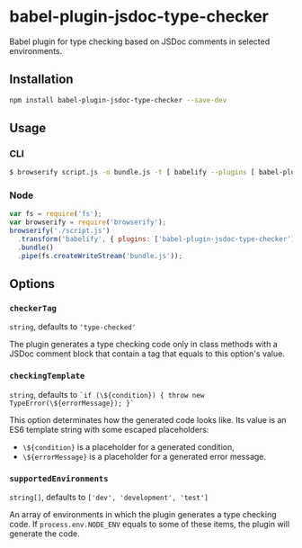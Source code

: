 # babel-plugin-jsdoc-type-checker
Babel plugin for type checking based on JSDoc comments in selected environments.

## Installation
```sh
npm install babel-plugin-jsdoc-type-checker --save-dev
```

## Usage

### CLI

```sh
$ browserify script.js -o bundle.js -t [ babelify --plugins [ babel-plugin-jsdoc-type-checker ] ]
```

### Node

```javascript
var fs = require('fs');
var browserify = require('browserify');
browserify('./script.js')
  .transform('babelify', { plugins: ['babel-plugin-jsdoc-type-checker'] })
  .bundle()
  .pipe(fs.createWriteStream('bundle.js'));
```

## Options

### `checkerTag`

`string`, defaults to `'type-checked'`

The plugin generates a type checking code only in class methods with a JSDoc
comment block that contain a tag that equals to this option's value. 

### `checkingTemplate`

`string`, defaults to
``
`if (\${condition}) {
	throw new TypeError(\${errorMessage});
}` ``

This option determinates how the generated code looks like. Its value is an ES6 template string with some escaped placeholders:
- `\${condition}` is a placeholder for a generated condition,
- `\${errorMessage}` is a placeholder for a generated error message.

### `supportedEnvironments`

`string[]`, defaults to `['dev', 'development', 'test']`

An array of environments in which the plugin generates a type checking code. If `process.env.NODE_ENV` equals to some of these items, the plugin will generate the code.
